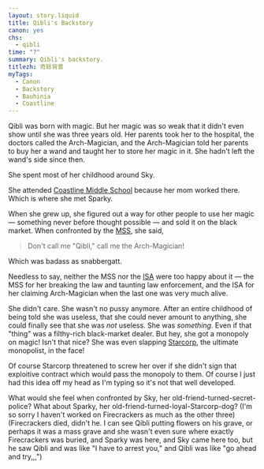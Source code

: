 ```yaml
---
layout: story.liquid
title: Qibli's Backstory
canon: yes
chs:
  - qibli
time: "?"
summary: Qibli's backstory.
titlezh: 奇轹背景
myTags:
  - Canon
  - Backstory
  - Bauhinia
  - Coastline
---
```


Qibli was born with magic. But her magic was so weak that it didn't even show until she was three years old. Her parents took her to the hospital, the doctors called the Arch-Magician, and the Arch-Magician told her parents to buy her a wand and taught her to store her magic in it. She hadn't left the wand's side since then.

She spent most of her childhood around Sky.

She attended [Coastline Middle School](/world/bauhinia/coastline/cms/) because her mom worked there. Which is where she met Sparky.

When she grew up, she figured out a way for other people to use her magic — something never before thought possible — and sold it on the black market. When confronted by the [MSS](/world/bauhinia/mss/), she said,

> Don't call me "Qibli," call me the Arch-Magician!

Which was badass as snabbergatt.

Needless to say, neither the MSS nor the [ISA](/world/isa/) were too happy about it — the MSS for her breaking the law and taunting law enforcement, and the ISA for her claiming Arch-Magician when the last one was very much alive.

She didn't care. She wasn't no pussy anymore. After an entire childhood of being told she was useless, that she could never amount to anything, she could finally see that she was *not* useless. She was *something*. Even if that "thing" was a filthy-rich black-market dealer. But hey, she got a monopoly on magic! Isn't that nice? She was even slapping [Starcorp](/world/bauhinia/starcorp/), the ultimate monopolist, in the face!

Of course Starcorp threatened to screw her over if she didn't sign that exploitive contract which would pass the monopoly to them. Of course I just had this idea off my head as I'm typing so it's not that well developed.

What would she feel when confronted by Sky, her old-friend-turned-secret-police? What about Sparky, her old-friend-turned-loyal-Starcorp-dog? (I'm so sorry I haven't worked on Firecrackers as much as the other three) (Firecrackers died, didn't he. I can see Qibli putting flowers on his grave, or perhaps it was a mass grave and she wasn't even sure where exactly Firecrackers was buried, and Sparky was here, and Sky came here too, but he saw Qibli and was like "I have to arrest you," and Qibli was like "go ahead and try,,,")
